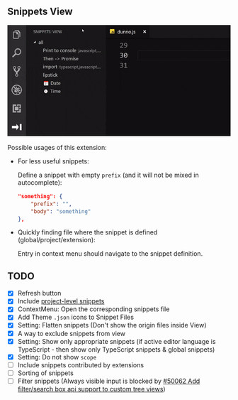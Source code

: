 ## Snippets View

![Demo](img/demo.gif)

Possible usages of this extension:

* For less useful snippets:

	Define a snippet with empty `prefix` (and it will not be mixed in autocomplete):

	```json
	"something": {
		"prefix": "",
		"body": "something"
	},
	```

* Quickly finding file where the snippet is defined (global/project/extension):

	Entry in context menu should navigate to the snippet definition.

## TODO

- [x] Refresh button
- [x] Include [project-level snippets](https://github.com/Microsoft/vscode/issues/8102#issuecomment-423476360)
- [x] ContextMenu: Open the corresponding snippets file
- [x] Add Theme `.json` icons to Snippet Files
- [x] Setting: Flatten snippets (Don't show the origin files inside View)
- [x] A way to exclude snippets from view
- [x] Setting: Show only appropriate snippets (if active editor language is TypeScript - then show only TypeScript snippets & global snippets)
- [x] Setting: Do not show `scope`
- [ ] Include snippets contributed by extensions
- [ ] Sorting of snippets
- [ ] Filter snippets (Always visible input is blocked by [#50062 Add filter/search box api support to custom tree views](https://github.com/Microsoft/vscode/issues/50062))
